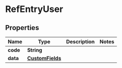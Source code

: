 # RefEntryUser

## Properties
Name | Type | Description | Notes
------------ | ------------- | ------------- | -------------
**code** | **String** |  | 
**data** | [**CustomFields**](CustomFields.md) |  | 
